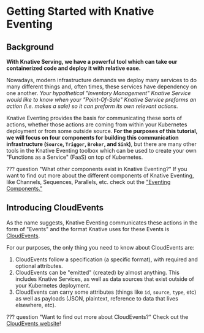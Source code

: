 # Getting Started with Knative Eventing
## Background
**With Knative Serving, we have a powerful tool which can take our containerized code and deploy it with relative ease.**

Nowadays, modern infrastructure demands we deploy many services to do many different things and, often times, these services have dependency on one another. *Your hypothetical "Inventory Management" Knative Service would like to know when your "Point-Of-Sale" Knative Service preforms an action (i.e. makes a sale) so it can preform its own relevant actions.*

Knative Eventing provides the basis for communicating these sorts of actions, whether those actions are coming from within your Kubernetes deployment or from some outside source. **For the purposes of this tutorial, we will focus on four components for building this communication infrastructure (`Source`, `Trigger`, `Broker`, and `Sink`)**, but there are many other tools in the Knative Eventing toolbox which can be used to create your own "Functions as a Service" (FaaS) on top of Kubernetes.

??? question "What other components exist in Knative Eventing?"
    If you want to find out more about the different components of Knative Eventing, like Channels, Sequences, Parallels, etc. check out the ["Eventing Components."](../eventing/README.md)


## Introducing CloudEvents
As the name suggests, Knative Eventing communicates these actions in the form of "Events" and the format Knative uses for these Events is <a href="https://github.com/cloudevents/spec/blob/master/primer.md" target="blank_">CloudEvents</a>.

For our purposes, the only thing you need to know about CloudEvents are:

1. CloudEvents follow a specification (a specific format), with required and optional attributes.
1. CloudEvents can be "emitted" (created) by almost anything. This includes Knative Services, as well as data sources that exist outside of your Kubernetes deployment.
1. CloudEvents can carry some attributes (things like `id`, `source`, `type`, etc) as well as payloads (JSON, plaintext, reference to data that lives elsewhere, etc).

??? question "Want to find out more about CloudEvents?"
    Check out the [CloudEvents website](https://cloudevents.io/)!
